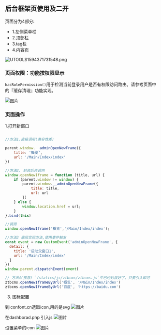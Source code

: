 ## 后台框架页使用及二开

页面分为4部分: 
- 1.左侧菜单栏
- 2.顶部栏
- 3.tag栏
- 4.内容页

![UTOOLS1594371731548.png](https://user-gold-cdn.xitu.io/2020/7/10/17337f5f26051d82?w=1918&h=927&f=png&s=151352)

### 页面权限：功能按权限显示

`hasRolePermission()`用于检测当前登录用户是否有权限访问路由。请参考页面中的『缓存清理』功能实现。

![图片](https://dn-coding-net-production-pp.codehub.cn/988b5094-4b3b-4869-9d29-c7635bcd5386.png)


### 页面操作

1.打开新窗口
```js

//方法1.直接调用(兼容性差)

parent.window.__adminOpenNewFrame({
    title: '概览',
    url: '/Main/Index/index'
})

//方法2. 封装后再调用
window.openNewIframe = function (title, url) {
    if (parent.window != window) {
        parent.window.__adminOpenNewFrame({
            title: title,
            url: url
        })
    } else {
        window.location.href = url;
    }
}.bind(this)

//调用
window.openNewIframe('概览','/Main/Index/index');

//方法3 底层实现方法,使用事件触发
const event = new CustomEvent('adminOpenNewFrame', {
  detail: {
    title: '启动父窗口1', 
    url: '/Main/Index/index'
  }
})
window.parent.dispatchEvent(event)

// 方法4(推荐) `/statics/js/ztbcms/ztbcms.js`中已经封装好了，只要引入即可
ztbcms.openNewIframeByUrl('概览', '/Main/Index/index')
ztbcms.openNewIframeByUrl('百度', 'https://baidu.com')
```

3. 图标配置

到iconfont.cn选取icon,用的是svg
![图片](https://dn-coding-net-production-pp.codehub.cn/c02721e8-2d56-4407-8e59-8101e6f3fe1b.png)

在dashborad.php 引入js
![图片](https://dn-coding-net-production-pp.codehub.cn/8b6dea28-655d-4dc0-9525-848ab9452635.png)

设置菜单的icon
![图片](https://dn-coding-net-production-pp.codehub.cn/f856614b-fcbe-40f6-9f47-b332c34852dd.png)